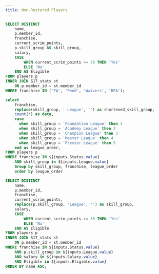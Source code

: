 ```yaml
---
title: Non-Rostered Players
---
```


<LastRefreshed prefix="Data last updated"/>


```sql PWDropdown
SELECT DISTINCT 
    name, 
    p.member_id, 
    franchise, 
    current_scrim_points, 
    p.skill_group AS skill_group, 
    salary, 
    CASE 
        WHEN current_scrim_points >= 30 THEN 'Yes' 
        ELSE 'No' 
    END AS Eligible 
FROM players p
INNER JOIN S17_stats st
    ON p.member_id = st.member_id
WHERE franchise IN ('FA', 'Pend', 'Waivers', 'RFA');
```

<Dropdown data={PWDropdown} name=League value=skill_group multiple=true selectAllByDefault=true />

<Dropdown data={PWDropdown} name=Salary value=salary multiple=true selectAllByDefault=true />

<Dropdown data={PWDropdown} name=Eligible value=Eligible multiple=true selectAllByDefault=true />

<Dropdown data={PWDropdown} name=Status value=franchise multiple=true selectAllByDefault=true />

>
```sql PWChart
select
    franchise, 
    replace(skill_group, ' League', '') as shortened_skill_group,
    count(*) as data,
    case
      when skill_group = 'Foundation League' then 1
      when skill_group = 'Academy League' then 2
      when skill_group = 'Champion League' then 3
      when skill_group = 'Master League' then 4
      when skill_group = 'Premier League' then 5
    end as league_order,
FROM players p
WHERE franchise IN ${inputs.Status.value}
    AND skill_group in ${inputs.League.value}
    Group by skill_group, franchise, league_order
    order by league_order
   ```
<BarChart 
    data={PWChart}
    x=shortened_skill_group
    y=data
    showAllXAxisLabels=true
    series=franchise
    title="Total Per League"
    sort=false
/>

```sql PWTable
SELECT DISTINCT 
    name, 
    p.member_id, 
    franchise, 
    current_scrim_points, 
    replace(p.skill_group, 'League', '') as skill_group,
    salary, 
    CASE 
        WHEN current_scrim_points >= 30 THEN 'Yes' 
        ELSE 'No' 
    END AS Eligible
FROM players p
INNER JOIN S17_stats st
    ON p.member_id = st.member_id
WHERE franchise IN ${inputs.Status.value}
    AND p.skill_group in ${inputs.League.value}
    AND salary in ${inputs.Salary.value}
    AND Eligible in ${inputs.Eligible.value}
ORDER BY name ASC;
```

<DataTable data={PWTable} rows=20 search=true rowShading=true headerColor=#2a4b82 headerFontColor=white> 
    <Column id=name align=center/> 
    <Column id=skill_group fmt=varhcar title=League align=center/> 
    <Column id=franchise title="Status" fmt=varchar align=center/> 
    <Column id=salary fmt=int align=center/> 
    <Column id=Eligible fmt=varchar align=center/> 
</DataTable>
